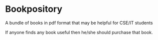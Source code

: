 # Bookpository
A bundle of books in pdf format that may be helpful for CSE/IT students

If anyone finds any book useful then he/she should purchase that book.

